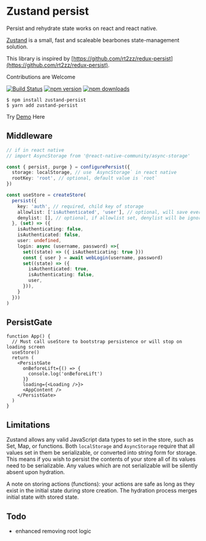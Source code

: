 # Zustand persist

Persist and rehydrate state works on react and react native.

[Zustand](https://github.com/react-spring/zustand) is a small, fast and scaleable bearbones state-management solution.

This library is inspired by [https://github.com/rt2zz/redux-persist](https://github.com/rt2zz/redux-persist).

Contributions are Welcome

[![Build Status](https://travis-ci.org/roadmanfong/zustand-persist.svg?branch=master)](https://travis-ci.org/roadmanfong/zustand-persist) [![npm version](https://img.shields.io/npm/v/zustand-persist.svg?style=flat-square)](https://www.npmjs.com/package/zustand-persist) [![npm downloads](https://img.shields.io/npm/dm/zustand-persist.svg?style=flat-square)](https://www.npmjs.com/package/zustand-persist)

```cli
$ npm install zustand-persist
$ yarn add zustand-persist
```

Try [Demo](https://codesandbox.io/s/zustand-persist-example-5u3ry?file=/src/App.js) Here

## Middleware

```ts
// if in react native
// import AsyncStorage from '@react-native-community/async-storage'

const { persist, purge } = configurePersist({
  storage: localStorage, // use `AsyncStorage` in react native
  rootKey: 'root', // optional, default value is `root`
})

const useStore = createStore(
  persist({
    key: 'auth', // required, child key of storage
    allowlist: ['isAuthenticated', 'user'], // optional, will save everything if allowlist is undefined
    denylist: [], // optional, if allowlist set, denylist will be ignored
  }, (set) => ({
    isAuthenticating: false,
    isAuthenticated: false,
    user: undefined,
    login: async (username, password) =>{
      set((state) => ({ isAuthenticating: true }))
      const { user } = await webLogin(username, password)
      set((state) => ({
        isAuthenticated: true,
        isAuthenticating: false,
        user,
      })),
    }
  }))
)
```

## PersistGate

```tsx
function App() {
  // Must call useStore to bootstrap persistence or will stop on loading screen
  useStore()
  return (
    <PersistGate
      onBeforeLift={() => {
        console.log('onBeforeLift')
      }}
      loading={<Loading />}>
      <AppContent />
    </PersistGate>
  )
}
```

## Limitations
Zustand allows any valid JavaScript data types to set in the store, such as Set, Map, or functions. Both `localStorage` and `AsyncStorage` require that all values set in them be serializable, or converted into string form for storage. This means if you wish to persist the contents of your store all of its values need to be serializable. Any values which are not serializable will be silently absent upon hydration.

A note on storing actions (functions): your actions are safe as long as they exist in the initial state during store creation. The hydration process merges initial state with stored state.

## Todo

- enhanced removing root logic
